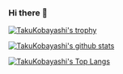 ### Hi there 👋

[![TakuKobayashi's trophy](https://github-profile-trophy.vercel.app/?username=TakuKobayashi)](https://github.com/ryo-ma/github-profile-trophy)

[![TakuKobayashi's github stats](https://github-readme-stats.vercel.app/api?username=TakuKobayashi&show_icons=true&count_private=true&theme=blue-green)](https://github.com/anuraghazra/github-readme-stats)

[![TakuKobayashi's Top Langs](https://github-readme-stats.vercel.app/api/top-langs/?username=TakuKobayashi&hide=javascript,html)](https://github.com/anuraghazra/github-readme-stats)

<!--
**TakuKobayashi/TakuKobayashi** is a ✨ _special_ ✨ repository because its `README.md` (this file) appears on your GitHub profile.

Here are some ideas to get you started:

- 🔭 I’m currently working on ...
- 🌱 I’m currently learning ...
- 👯 I’m looking to collaborate on ...
- 🤔 I’m looking for help with ...
- 💬 Ask me about ...
- 📫 How to reach me: ...
- 😄 Pronouns: ...
- ⚡ Fun fact: ...
-->
